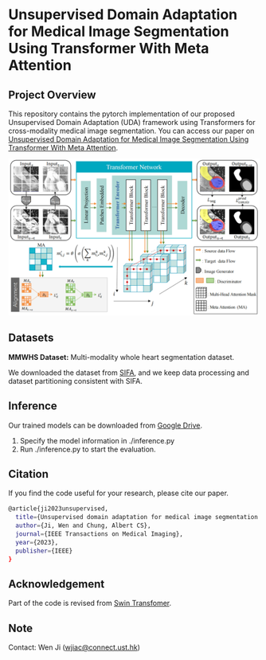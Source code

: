 # Unsupervised Domain Adaptation for Medical Image Segmentation Using Transformer With Meta Attention


## Project Overview

This repository contains the pytorch implementation of our proposed Unsupervised Domain Adaptation (UDA) framework using Transformers for cross-modality medical image segmentation. 
You can access our paper on [Unsupervised Domain Adaptation for Medical Image Segmentation Using Transformer With Meta Attention](https://ieeexplore.ieee.org/abstract/document/10273225).

![](Fig/img.png)

## Datasets

**MMWHS Dataset:** Multi-modality whole heart segmentation dataset.

We downloaded the dataset from [SIFA](https://github.com/cchen-cc/SIFA), and we keep data processing and dataset partitioning consistent with SIFA.


## Inference
Our trained models can be downloaded from [Google Drive](https://drive.google.com/drive/folders/1CEelN45sCQ1o1-Xnafp2e7pO9vA_BK4z?usp=sharing). 
1. Specify the model information in ./inference.py
2. Run ./inference.py to start the evaluation.

## Citation
If you find the code useful for your research, please cite our paper.
```bash
@article{ji2023unsupervised,
  title={Unsupervised domain adaptation for medical image segmentation using transformer with meta attention},
  author={Ji, Wen and Chung, Albert CS},
  journal={IEEE Transactions on Medical Imaging},
  year={2023},
  publisher={IEEE}
}
```

## Acknowledgement
Part of the code is revised from [Swin Transfomer](https://github.com/microsoft/Swin-Transformer).

## Note
Contact: Wen Ji (wjiac@connect.ust.hk)